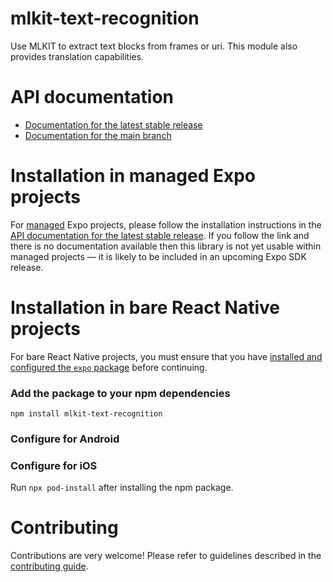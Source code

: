 # mlkit-text-recognition

Use MLKIT to extract text blocks from frames or uri. This module also provides translation capabilities.

# API documentation

- [Documentation for the latest stable release](https://docs.expo.dev/versions/latest/sdk/mlkit-text-recognition/)
- [Documentation for the main branch](https://docs.expo.dev/versions/unversioned/sdk/mlkit-text-recognition/)

# Installation in managed Expo projects

For [managed](https://docs.expo.dev/archive/managed-vs-bare/) Expo projects, please follow the installation instructions in the [API documentation for the latest stable release](#api-documentation). If you follow the link and there is no documentation available then this library is not yet usable within managed projects &mdash; it is likely to be included in an upcoming Expo SDK release.

# Installation in bare React Native projects

For bare React Native projects, you must ensure that you have [installed and configured the `expo` package](https://docs.expo.dev/bare/installing-expo-modules/) before continuing.

### Add the package to your npm dependencies

```
npm install mlkit-text-recognition
```

### Configure for Android




### Configure for iOS

Run `npx pod-install` after installing the npm package.

# Contributing

Contributions are very welcome! Please refer to guidelines described in the [contributing guide]( https://github.com/expo/expo#contributing).
